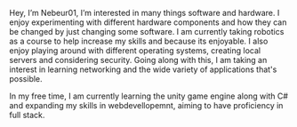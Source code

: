 <!-- 👋 Hi, I’m @Nebuer01
- 👀 I’m interested in ...
- 🌱 I’m currently learning ...
- 💞️ I’m looking to collaborate on ...
- 📫 How to reach me ...-->

Hey, I’m Nebeur01, I’m interested in many things software and hardware. I enjoy experimenting with different hardware components and how they can be changed by just changing some software. I am currently taking robotics as a course to help increase my skills and because its enjoyable.
I also enjoy playing around with different operating systems, creating local servers and considering security. Going along with this, I am taking an interest in learning networking and the wide variety of applications that's possible.
<!-- As a hobby, I also do technical production, especially audio engineering which also includes a wide range of different software and hardware working together across multiple different areas such as lighting and projection -->
In my free time, I am currently learning the unity game engine along with C# and expanding my skills in webdevellopemnt, aiming to have proficiency in full stack.


<!---
Nebuer01/Nebuer01 is a ✨ special ✨ repository because its `README.md` (this file) appears on your GitHub profile.
You can click the Preview link to take a look at your changes.
--->
